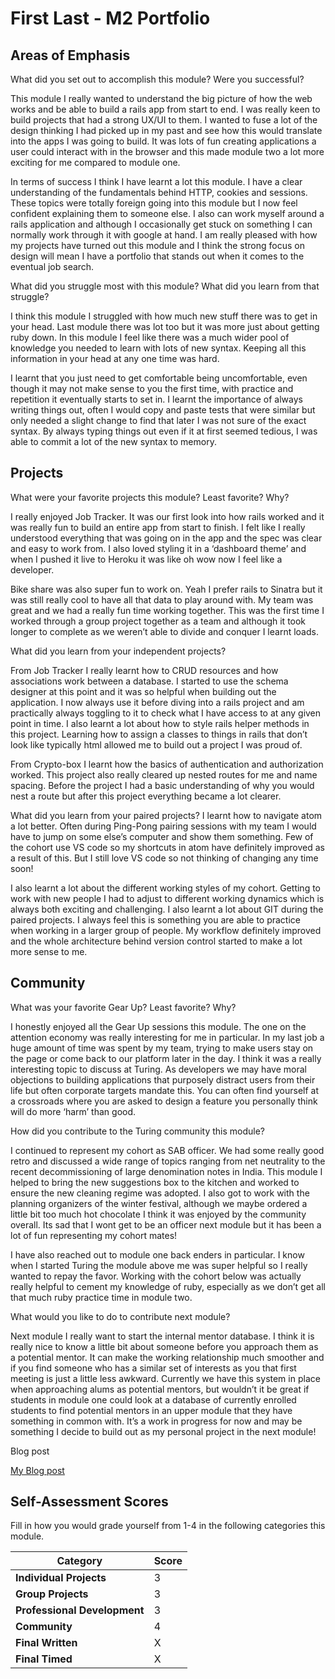 # First Last - M2 Portfolio

## Areas of Emphasis

What did you set out to accomplish this module? Were you successful?

This module I really wanted to understand the big picture of how the web works and be able to build a rails app from start to end. I was really keen to build projects that had a strong UX/UI to them. I wanted to fuse a lot of the design thinking I had picked up in my past and see how this would translate into the apps I was going to build. It was lots of fun creating applications a user could interact with in the browser and this made module two a lot more exciting for me compared to module one. 

In terms of success I think I have learnt a lot this module. I have a clear understanding of the fundamentals behind HTTP, cookies and sessions. These topics were totally foreign going into this module but I now feel confident explaining them to someone else. I also can work myself around a rails application and although I occasionally get stuck on something I can normally work through it with google at hand. I am really pleased with how my projects have turned out this module and I think the strong focus on design will mean I have a portfolio that stands out when it comes to the eventual job search. 


What did you struggle most with this module? What did you learn from that struggle?

I think this module I struggled with how much new stuff there was to get in your head. Last module there was lot too but it was more just about getting ruby down. In this module I feel like there was a much wider pool of knowledge you needed to learn with lots of new syntax. Keeping all this information in your head at any one time was hard. 

I learnt that you just need to get comfortable being uncomfortable, even though it may not make sense to you the first time, with practice and repetition it eventually starts to set in. I learnt the importance of always writing things out, often I would copy and paste tests that were similar but only needed a slight change to find that later I was not sure of the exact syntax. By always typing things out even if it at first seemed tedious, I was able to commit a lot of the new syntax to memory. 


## Projects

What were your favorite projects this module? Least favorite? Why?

I really enjoyed Job Tracker. It was our first look into how rails worked and it was really fun to build an entire app from start to finish. I felt like I really understood everything that was going on in the app and the spec was clear and easy to work from. I also loved styling it in a ‘dashboard theme’ and when I pushed it live to Heroku it was like oh wow now I feel like a developer. 

Bike share was also super fun to work on. Yeah I prefer rails to Sinatra but it was still really cool to have all that data to play around with. My team was great and we had a really fun time working together. This was the first time I worked through a group project together as a team and although it took longer to complete as we weren’t able to divide and conquer I learnt loads. 


What did you learn from your independent projects?

From Job Tracker I really learnt how to CRUD resources and how associations work between a database. I started to use the schema designer at this point and it was so helpful when building out the application. I now always use it before diving into a rails project and am practically always toggling to it to check what I have access to at any given point in time. I also learnt a lot about how to style rails helper methods in this project. Learning how to assign a classes to things in rails that don’t look like typically html allowed me to build out a project I was proud of. 

From Crypto-box I learnt how the basics of authentication and authorization worked. This project also really cleared up nested routes for me and name spacing. Before the project I had a basic understanding of why you would nest a route but after this project everything became a lot clearer. 


What did you learn from your paired projects?
I learnt how to navigate atom a lot better. Often during Ping-Pong pairing sessions with my team I would have to jump on some else’s computer and show them something. Few of the cohort use VS code so my shortcuts in atom have definitely improved as a result of this. But I still love VS code so not thinking of changing any time soon!

I also learnt a lot about the different working styles of my cohort. Getting to work with new people I had to adjust to different working dynamics which is always both exciting and challenging. I also learnt a lot about GIT during the paired projects. I always feel this is something you are able to practice when working in a larger group of people. My workflow definitely improved and the whole architecture behind version control started to make a lot more sense to me. 


## Community

What was your favorite Gear Up? Least favorite? Why?

I honestly enjoyed all the Gear Up sessions this module. The one on the attention economy was really interesting for me in particular. In my last job a huge amount of time was spent by my team, trying to make users stay on the page or come back to our platform later in the day. I think it was a really interesting topic to discuss at Turing. As developers we may have moral objections to building applications that purposely distract users from their life but often corporate targets mandate this. You can often find yourself at a crossroads where you are asked to design a feature you personally think will do more ‘harm’ than good.


How did you contribute to the Turing community this module?

I continued to represent my cohort as SAB officer. We had some really good retro and discussed a wide range of topics ranging from net neutrality to the recent decommissioning of large denomination notes in India. This module I helped to bring the new suggestions box to the kitchen and worked to ensure the new cleaning regime was adopted. I also got to work with the planning organizers of the winter festival, although we maybe ordered a little bit too much hot chocolate I think it was enjoyed by the community overall. Its sad that I wont get to be an officer next module but it has been a lot of fun representing my cohort mates! 

I have also reached out to module one back enders in particular. I know when I started Turing the module above me was super helpful so I really wanted to repay the favor. Working with the cohort below was actually really helpful to cement my knowledge of ruby, especially as we don’t get all that much ruby practice time in module two. 


What would you like to do to contribute next module?

Next module I really want to start the internal mentor database. I think it is really nice to know a little bit about someone before you approach them as a potential mentor. It can make the working relationship much smoother and if you find someone who has a similar set of interests as you that first meeting is just a little less awkward. Currently we have this system in place when approaching alums as potential mentors, but wouldn’t it be great if students in module one could look at a database of currently enrolled students to find potential mentors in an upper module that they have something in common with. It’s a work in progress for now and may be something I decide to build out as my personal project in the next module!

Blog post

[My Blog post](https://medium.com/@nicolewis/the-behavioural-economics-guide-to-web-development-eb53dd905d6e)


## Self-Assessment Scores

Fill in how you would grade yourself from 1-4 in the following categories this module.

| Category                     | Score |
| -----------------------------| ----- |
| **Individual Projects**      |   3   |
| **Group Projects**           |   3   |
| **Professional Development** |   3   |
| **Community**                |   4   |
| **Final Written**            |   X   |
| **Final Timed**              |   X   |